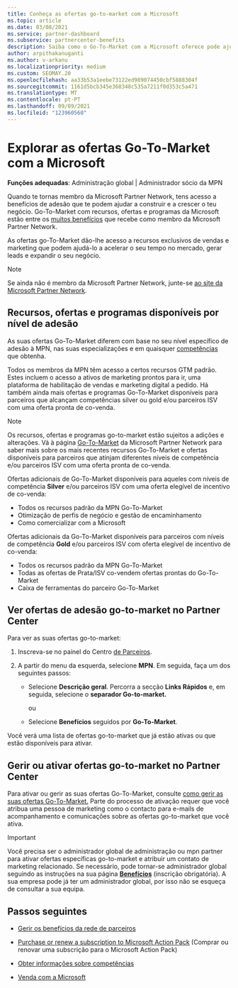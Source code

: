 ```yaml
---
title: Conheça as ofertas go-to-market com a Microsoft
ms.topic: article
ms.date: 03/08/2021
ms.service: partner-dashboard
ms.subservice: partnercenter-benefits
description: Saiba como o Go-To-Market com a Microsoft oferece pode ajudar a acelerar o tempo para o mercado, gerar leads e expandir o seu negócio.
author: arpithakanuganti
ms.author: v-arkanu
ms.localizationpriority: medium
ms.custom: SEOMAY.20
ms.openlocfilehash: aa33b53a1eebe73122ed989074450cbf5888304f
ms.sourcegitcommit: 1161d5bcb345e368348c535a7211f0d353c5a471
ms.translationtype: MT
ms.contentlocale: pt-PT
ms.lasthandoff: 09/09/2021
ms.locfileid: "123960560"
---
```

# <a name="explore-your-go-to-market-with-microsoft-offers"></a>Explorar as ofertas Go-To-Market com a Microsoft

**Funções adequadas**: Administração global | Administrador sócio da MPN

Quando te tornas membro da Microsoft Partner Network, tens acesso a benefícios de adesão que te podem ajudar a construir e a crescer o teu negócio. Go-To-Market com recursos, ofertas e programas da Microsoft estão entre os [muitos benefícios](https://partner.microsoft.com/manage-your-partner-network-benefits) que recebe como membro da Microsoft Partner Network.

As ofertas go-To-Market dão-lhe acesso a recursos exclusivos de vendas e marketing que podem ajudá-lo a acelerar o seu tempo no mercado, gerar leads e expandir o seu negócio.

>[!NOTE]
>Se ainda não é membro da Microsoft Partner Network, junte-se [ao site da Microsoft Partner Network](https://partner.microsoft.com/membership).

## <a name="go-to-market-resources-offers-and-programs-available-by-membership-level"></a>Recursos, ofertas e programas disponíveis por nível de adesão

As suas ofertas Go-To-Market diferem com base no seu nível específico de adesão à MPN, nas suas especializações e em quaisquer [competências](learn-about-competencies.md) que obtenha.

Todos os membros da MPN têm acesso a certos recursos GTM padrão. Estes incluem o acesso a ativos de marketing prontos para ir, uma plataforma de habilitação de vendas e marketing digital a pedido. Há também ainda mais ofertas e programas Go-To-Market disponíveis para parceiros que alcançam competências silver ou gold e/ou parceiros ISV com uma oferta pronta de co-venda.

>[!NOTE]
>Os recursos, ofertas e programas go-to-market estão sujeitos a adições e alterações. Vá à página [Go-To-Market](https://partner.microsoft.com/membership/go-to-market) da Microsoft Partner Network para saber mais sobre os mais recentes recursos Go-To-Market e ofertas disponíveis para parceiros que atinjam diferentes níveis de competência e/ou parceiros ISV com uma oferta pronta de co-venda.

Ofertas adicionais de Go-To-Market disponíveis para aqueles com níveis de competência **Silver** e/ou parceiros ISV com uma oferta elegível de incentivo de co-venda:

- Todos os recursos padrão da MPN Go-To-Market
- Otimização de perfis de negócio e gestão de encaminhamento
- Como comercializar com a Microsoft

Ofertas adicionais da Go-To-Market disponíveis para parceiros com níveis de competência **Gold** e/ou parceiros ISV com oferta elegível de incentivo de co-venda:

- Todos os recursos padrão da MPN Go-To-Market
- Todas as ofertas de Prata/ISV co-vendem ofertas prontas do Go-To-Market
- Caixa de ferramentas do parceiro Go-To-Market 

## <a name="view-go-to-market-membership-offers-in-partner-center"></a>Ver ofertas de adesão go-to-market no Partner Center

Para ver as suas ofertas go-to-market:

1. Inscreva-se no painel do Centro [de Parceiros](https://partner.microsoft.com/dashboard).

2. A partir do menu da esquerda, selecione **MPN**. Em seguida, faça um dos seguintes passos:

   - Selecione **Descrição geral**. Percorra a secção **Links Rápidos** e, em seguida, selecione o **separador Go-to-market.**

     ou

   - Selecione **Benefícios** seguidos por **Go-To-Market**.

Você verá uma lista de ofertas go-to-market que já estão ativas ou que estão disponíveis para ativar.

## <a name="manage-or-activate-go-to-market-offers-in-partner-center"></a>Gerir ou ativar ofertas go-to-market no Partner Center

Para ativar ou gerir as suas ofertas Go-To-Market, consulte [como gerir as suas ofertas Go-To-Market.](manage-your-partner-network-benefits.md#manage-go-to-market-offers) Parte do processo de ativação requer que você atribua uma pessoa de marketing como o contacto para e-mails de acompanhamento e comunicações sobre as ofertas go-to-market que você ativa.

>[!IMPORTANT]
>Você precisa ser o administrador global de administração ou mpn partner para ativar ofertas específicas go-to-market e atribuir um contato de marketing relacionado. Se necessário, pode tornar-se administrador global seguindo as instruções na sua página [ **Benefícios**](https://partnercenter.microsoft.com/pcv/partnership/benefits) (inscrição obrigatória). A sua empresa pode já ter um administrador global, por isso não se esqueça de consultar a sua equipa.

## <a name="next-steps"></a>Passos seguintes

- [Gerir os benefícios da rede de parceiros](manage-your-partner-network-benefits.md)

- [Purchase or renew a subscription to Microsoft Action Pack](mpn-get-action-pack.md) (Comprar ou renovar uma subscrição para o Microsoft Action Pack)

- [Obter informações sobre competências](learn-about-competencies.md)

- [Venda com a Microsoft](https://partner.microsoft.com/membership/sell-with-microsoft)
